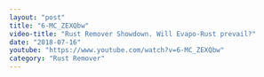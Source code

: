 ```yaml
---
layout: "post"
title: "6-MC_ZEXQbw"
video-title: "Rust Remover Showdown. Will Evapo-Rust prevail?"
date: "2018-07-16"
youtube: "https://www.youtube.com/watch?v=6-MC_ZEXQbw"
category: "Rust Remover"
---
```

<div class="space-y-1"></div>